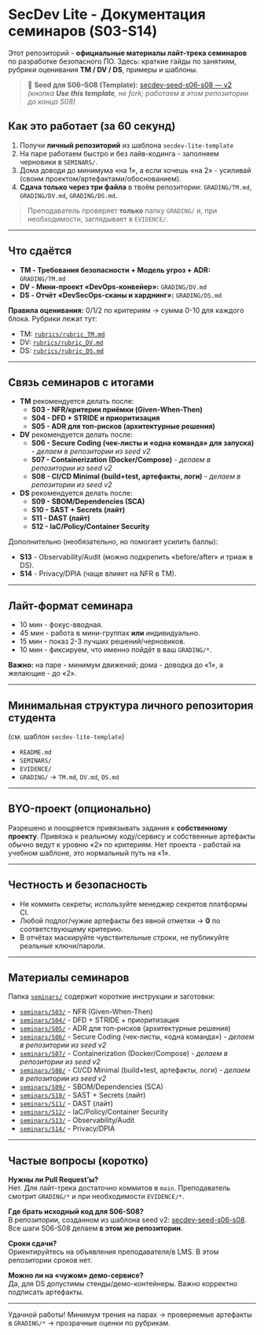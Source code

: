 # SecDev Lite - Документация семинаров (S03-S14)

Этот репозиторий - **официальные материалы лайт-трека семинаров** по разработке безопасного ПО.
Здесь: краткие гайды по занятиям, рубрики оценивания **TM / DV / DS**, примеры и шаблоны.

 > 🔗 **Seed для S06–S08 (Template):** [secdev-seed-s06-s08 — v2](https://github.com/hse-secdev-2025-fall/secdev-seed-s06-s08)
 > *(кнопка **Use this template**, не fork; работаем в этом репозитории до конца S08)*

## Как это работает (за 60 секунд)

1) Получи **личный репозиторий** из шаблона `secdev-lite-template`
2) На паре работаем быстро и без лайв-кодинга - заполняем черновики в `SEMINARS/`.
3) Дома доводи до минимума «на 1», а если хочешь «на 2» - усиливай (своим проектом/артефактами/обоснованием).  
4) **Сдача только через три файла** в твоём репозитории: `GRADING/TM.md`, `GRADING/DV.md`, `GRADING/DS.md`.

> Преподаватель проверяет **только** папку `GRADING/` и, при необходимости, заглядывает в `EVIDENCE/`.

---

## Что сдаётся

- **TM - Требования безопасности + Модель угроз + ADR:** `GRADING/TM.md`
- **DV - Мини-проект «DevOps-конвейер»:** `GRADING/DV.md`
- **DS - Отчёт «DevSecOps-сканы и харднинг»:** `GRADING/DS.md`

**Правила оценивания:** 0/1/2 по критериям → сумма 0-10 для каждого блока.
Рубрики лежат тут:

- TM: [`rubrics/rubric_TM.md`](rubrics/rubric_TM.md)
- DV: [`rubrics/rubric_DV.md`](rubrics/rubric_DV.md)
- DS: [`rubrics/rubric_DS.md`](rubrics/rubric_DS.md)

---

## Связь семинаров с итогами

- **TM** рекомендуется делать после:
  - **S03 - NFR/критерии приёмки (Given-When-Then)**
  - **S04 - DFD + STRIDE и приоритизация**
  - **S05 - ADR для топ-рисков (архитектурные решения)**
- **DV** рекомендуется делать после:
  - **S06 - Secure Coding (чек-листы и «одна команда» для запуска)** - *делаем в репозитории из seed v2*
  - **S07 - Containerization (Docker/Compose)** - *делаем в репозитории из seed v2*
  - **S08 - CI/CD Minimal (build+test, артефакты, логи)** - *делаем в репозитории из seed v2*
- **DS** рекомендуется делать после:
  - **S09 - SBOM/Dependencies (SCA)**
  - **S10 - SAST + Secrets (лайт)**
  - **S11 - DAST (лайт)**
  - **S12 - IaC/Policy/Container Security**

Дополнительно (необязательно, но помогает усилить баллы):

- **S13** - Observability/Audit (можно подкрепить «before/after» и триаж в DS).
- **S14** - Privacy/DPIA (чаще влияет на NFR в TM).

---

## Лайт-формат семинара

- 10 мин - фокус-вводная.
- 45 мин - работа в мини-группах **или** индивидуально.
- 15 мин - показ 2-3 лучших решений/черновиков.
- 10 мин - фиксируем, что именно пойдёт в ваш `GRADING/*`.

**Важно:** на паре - минимум движений; дома - доводка до «1», а желающие - до «2».

---

## Минимальная структура личного репозитория студента

(см. шаблон `secdev-lite-template`)

- `README.md`
- `SEMINARS/`
- `EVIDENCE/`
- `GRADING/` → `TM.md`, `DV.md`, `DS.md`

---

## BYO-проект (опционально)

Разрешено и поощряется привязывать задания к **собственному проекту**.
Привязка к реальному коду/сервису и собственные артефакты обычно ведут к уровню «2» по критериям.
Нет проекта - работай на учебном шаблоне, это нормальный путь на «1».

---

## Честность и безопасность

- Не коммить секреты; используйте менеджер секретов платформы CI.
- Любой подлог/чужие артефакты без явной отметки → **0** по соответствующему критерию.
- В отчётах маскируйте чувствительные строки, не публикуйте реальные ключи/пароли.

---

## Материалы семинаров

Папка [`seminars/`](seminars/) содержит короткие инструкции и заготовки:

- [`seminars/S03/`](seminars/S03/) - NFR (Given-When-Then)
- [`seminars/S04/`](seminars/S04/) - DFD + STRIDE + приоритизация
- [`seminars/S05/`](seminars/S05/) - ADR для топ-рисков (архитектурные решения)
- [`seminars/S06/`](seminars/S06/) - Secure Coding (чек-листы, «одна команда») - *делаем в репозитории из seed v2*
- [`seminars/S07/`](seminars/S07/) - Containerization (Docker/Compose) - *делаем в репозитории из seed v2*
- [`seminars/S08/`](seminars/S08/) - CI/CD Minimal (build+test, артефакты, логи) - *делаем в репозитории из seed v2*
- [`seminars/S09/`](seminars/S09/) - SBOM/Dependencies (SCA)
- [`seminars/S10/`](seminars/S10/) - SAST + Secrets (лайт)
- [`seminars/S11/`](seminars/S11/) - DAST (лайт)
- [`seminars/S12/`](seminars/S12/) - IaC/Policy/Container Security
- [`seminars/S13/`](seminars/S13/) - Observability/Audit
- [`seminars/S14/`](seminars/S14/) - Privacy/DPIA

---

## Частые вопросы (коротко)

**Нужны ли Pull Request’ы?**  
Нет. Для лайт-трека достаточно коммитов в `main`. Преподаватель смотрит `GRADING/*` и при необходимости `EVIDENCE/*`.

**Где брать исходный код для S06-S08?**  
В репозитории, созданном из шаблона seed v2: [secdev-seed-s06-s08](https://github.com/hse-secdev-2025-fall/secdev-seed-s06-s08). Все шаги S06-S08 делаем **в этом же репозитории**.

**Сроки сдачи?**  
Ориентируйтесь на объявления преподавателя/в LMS. В этом репозитории сроков нет.

**Можно ли на «чужом» демо-сервисе?**  
Да, для DS допустимы стенды/демо-контейнеры. Важно корректно подписать артефакты.

---

Удачной работы! Минимум трения на парах → проверяемые артефакты в `GRADING/*` → прозрачные оценки по рубрикам.
